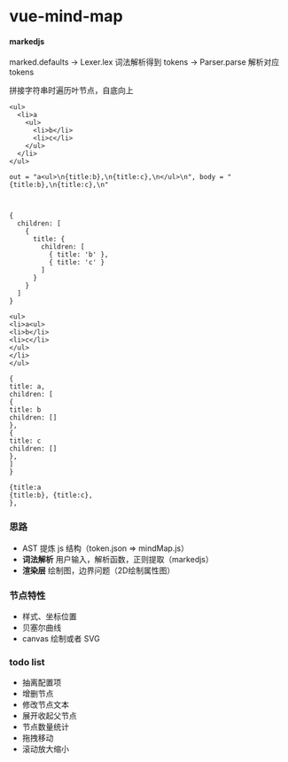 # vue-mind-map
#### markedjs
marked.defaults -> Lexer.lex 词法解析得到 tokens -> Parser.parse 解析对应 tokens

拼接字符串时遍历叶节点，自底向上

```
<ul>
  <li>a
    <ul>
      <li>b</li>
      <li>c</li>
    </ul>
  </li>
</ul>

out = "a<ul>\n{title:b},\n{title:c},\n</ul>\n", body = "{title:b},\n{title:c},\n"



{
  children: [
    {
      title: {
        children: [
          { title: 'b' },
          { title: 'c' }
        ]
      }
    }
  ]
}

<ul>
<li>a<ul>
<li>b</li>
<li>c</li>
</ul>
</li>
</ul>

{
title: a,
children: [
{
title: b
children: []
},
{
title: c
children: []
},
]
}

{title:a
{title:b}, {title:c},
},
```

### 思路

- AST 提炼 js 结构（token.json => mindMap.js）
- **词法解析** 用户输入，解析函数，正则提取（markedjs）
- **渲染层** 绘制图，边界问题（2D绘制属性图）

### 节点特性

- 样式、坐标位置
- 贝塞尔曲线
- canvas 绘制或者 SVG

### todo list

- 抽离配置项
- 增删节点
- 修改节点文本
- 展开收起父节点
- 节点数量统计
- 拖拽移动
- 滚动放大缩小